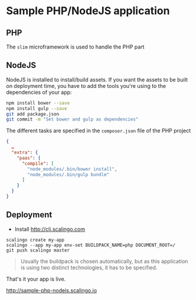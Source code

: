# Sample PHP/NodeJS application

## PHP 

The `slim` microframework is used to handle the PHP part

## NodeJS

NodeJS is installed to install/build assets. If you want the assets to be built on deployment time,
you have to add the tools you're using to the dependencies of your app:

```bash
npm install bower --save
npm install gulp --save
git add package.json
git commit -m "Set bower and gulp as dependencies"
```

The different tasks are specified in the `composer.json` file of the PHP project

```json
{
  …
  "extra": {
    "paas": {
      "compile": [
        "node_modules/.bin/bower install",
        "node_modules/.bin/gulp bundle"
      ]
    }
  }
}
```

## Deployment

* Install http://cli.scalingo.com

```
scalingo create my-app
scalingo --app my-app env-set BUILDPACK_NAME=php DOCUMENT_ROOT=/
git push scalingo master
```

> Usually the buildpack is chosen automatically, but as this application is using two distinct technologies, it has to be specified.

That's it your app is live.

http://sample-php-nodejs.scalingo.io
